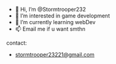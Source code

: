 - 👋 Hi, I’m @Stormtrooper232
- 👀 I’m interested in game development
- 🌱 I’m currently learning webDev
- 📫 Email me if u want smthn


contact:
- stormtrooper23221@gmail.com

